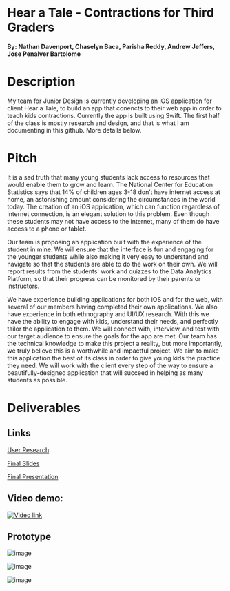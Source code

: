 # Hear a Tale - Contractions for Third Graders

**By: Nathan Davenport, Chaselyn Baca, Parisha Reddy, Andrew Jeffers, Jose Penalver Bartolome**

# Description

My team for Junior Design is currently developing an iOS application for client Hear a Tale, to build an app that conencts to their web app in order to teach kids contractions. Currently the app is built using Swift. The first half of the class is mostly research and design, and that is what I am documenting in this github. More details below.

# Pitch
It is a sad truth that many young students lack access to resources that would enable them to
grow and learn. The National Center for Education Statistics says that 14% of children ages 3-18
don’t have internet access at home, an astonishing amount considering the circumstances in the
world today. The creation of an iOS application, which can function regardless of internet
connection, is an elegant solution to this problem. Even though these students may not have
access to the internet, many of them do have access to a phone or tablet.

Our team is proposing an application built with the experience of the student in mine. We will
ensure that the interface is fun and engaging for the younger students while also making it very
easy to understand and navigate so that the students are able to do the work on their own. We
will report results from the students' work and quizzes to the Data Analytics Platform, so that
their progress can be monitored by their parents or instructors.

We have experience building applications for both iOS and for the web, with several of our
members having completed their own applications. We also have experience in both ethnography
and UI/UX research. With this we have the ability to engage with kids, understand their needs,
and perfectly tailor the application to them. We will connect with, interview, and test with our
target audience to ensure the goals for the app are met. Our team has the technical knowledge to
make this project a reality, but more importantly, we truly believe this is a worthwhile and
impactful project. We aim to make this application the best of its class in order to give young
kids the practice they need. We will work with the client every step of the way to ensure a
beautifully-designed application that will succeed in helping as many students as possible.


# Deliverables

## Links

[User Research](https://drive.google.com/file/d/145v5gGUKHwCh5kbpmZKCSr0bWBaPSv-U/view?usp=sharing)

[Final Slides](https://drive.google.com/file/d/1cOGe1DPx9B4yJCuTKu225v-BBcb1j4Wy/view?usp=sharing)

[Final Presentation](https://drive.google.com/file/d/1XUSOWtu0Lw_NrAJRyWIrruamMJnMic3u/view)


## Video demo:
[![Video link](screenshots/video.png)](https://drive.google.com/file/d/1XUSOWtu0Lw_NrAJRyWIrruamMJnMic3u/view "Demo video")

## Prototype
![image](screenshots/main.png)

![image](screenshots/list.png)

![image](screenshots/details.png)
